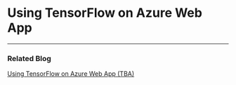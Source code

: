 # Using TensorFlow on Azure Web App

---

### Related Blog

[Using TensorFlow on Azure Web App (TBA)](https://techcommunity.microsoft.com/#)
